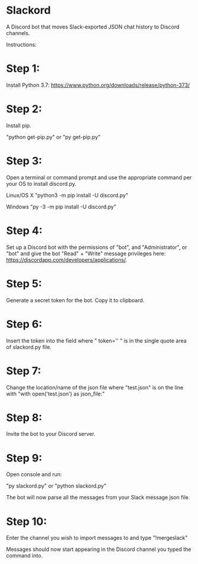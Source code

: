 # Slackord
A Discord bot that moves Slack-exported JSON chat history to Discord channels.

Instructions:

# Step 1:
Install Python 3.7: https://www.python.org/downloads/release/python-373/

# Step 2:
Install pip.

"python get-pip.py"
or
"py get-pip.py"

# Step 3:
Open a terminal or command prompt and use the appropriate command per your OS to install discord.py.

Linux/OS X
"python3 -m pip install -U discord.py"

Windows
"py -3 -m pip install -U discord.py"

# Step 4:
Set up a Discord bot with the permissions of "bot", and "Administrator", or 
"bot" and give the bot "Read" + "Write" message privileges here: https://discordapp.com/developers/applications/.

# Step 5:
Generate a secret token for the bot. Copy it to clipboard.

# Step 6:
Insert the token into the field where " token='' " is in the single quote area of slackord.py file.

# Step 7:
Change the location/name of the json file where "test.json" is on the line with "with open('test.json') as json_file:"

# Step 8:
Invite the bot to your Discord server.

# Step 9:
Open console and run:

"py slackord.py"
or
"python slackord.py"

The bot will now parse all the messages from your Slack message json file.

# Step 10:
Enter the channel you wish to import messages to and type "!mergeslack"

Messages should now start appearing in the Discord channel you typed the command into.
